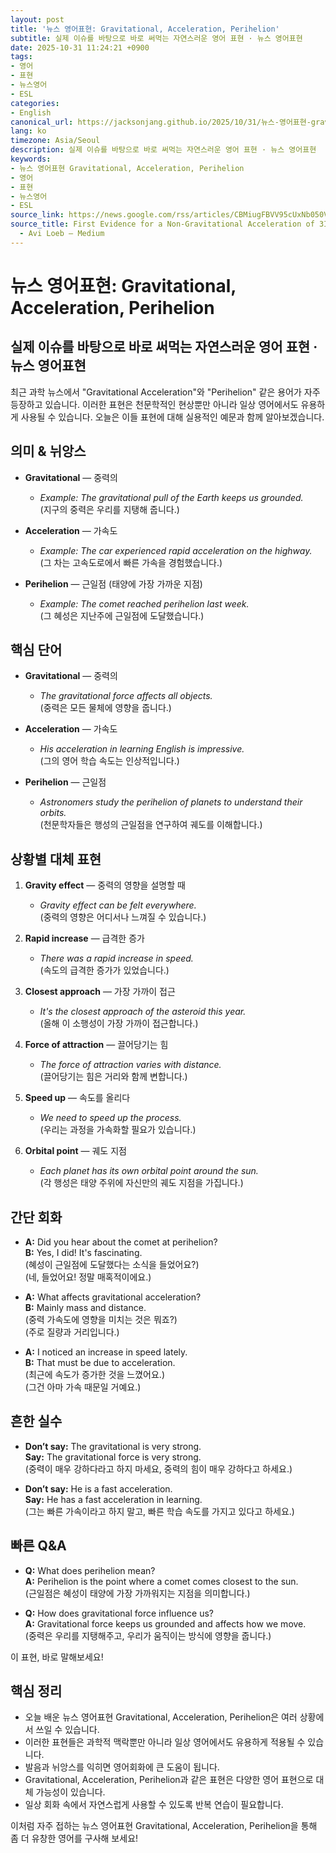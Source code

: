 ```yaml
---
layout: post
title: '뉴스 영어표현: Gravitational, Acceleration, Perihelion'
subtitle: 실제 이슈를 바탕으로 바로 써먹는 자연스러운 영어 표현 · 뉴스 영어표현
date: 2025-10-31 11:24:21 +0900
tags:
- 영어
- 표현
- 뉴스영어
- ESL
categories:
- English
canonical_url: https://jacksonjang.github.io/2025/10/31/뉴스-영어표현-gravitational-acceleration-perihelion/
lang: ko
timezone: Asia/Seoul
description: 실제 이슈를 바탕으로 바로 써먹는 자연스러운 영어 표현 · 뉴스 영어표현
keywords:
- 뉴스 영어표현 Gravitational, Acceleration, Perihelion
- 영어
- 표현
- 뉴스영어
- ESL
source_link: https://news.google.com/rss/articles/CBMiugFBVV95cUxNb050VFB0UmRkMVo1aUhZWXJXYm1laTdIcFpmaWIzc05qaTNLVjJIUVRqOFp0YkZCRFJKTndJemtaTTVUSG1ONGMxSU54T1o4R3NaYU9EWGlPV1dlYS1aZW4yMElSei03c21aNUdrYzNCeUJHRW5IOUo2cTJhREN3UW9rVWMxeHF4UXhoZWlyMEwtZzFPWWpLY2xiSjJMcjlJbVN5eHhkWUx0NFgwN20zSzU3RERuaWZmeUE?oc=5
source_title: First Evidence for a Non-Gravitational Acceleration of 3I/ATLAS at Perihelion
  - Avi Loeb – Medium
---
```


# 뉴스 영어표현: Gravitational, Acceleration, Perihelion  
## 실제 이슈를 바탕으로 바로 써먹는 자연스러운 영어 표현 · 뉴스 영어표현  

최근 과학 뉴스에서 "Gravitational Acceleration"와 "Perihelion" 같은 용어가 자주 등장하고 있습니다. 이러한 표현은 천문학적인 현상뿐만 아니라 일상 영어에서도 유용하게 사용될 수 있습니다. 오늘은 이들 표현에 대해 실용적인 예문과 함께 알아보겠습니다.

## 의미 & 뉘앙스  
- **Gravitational** — 중력의  
  - *Example: The gravitational pull of the Earth keeps us grounded.*  
  (지구의 중력은 우리를 지탱해 줍니다.)

- **Acceleration** — 가속도  
  - *Example: The car experienced rapid acceleration on the highway.*  
  (그 차는 고속도로에서 빠른 가속을 경험했습니다.)

- **Perihelion** — 근일점 (태양에 가장 가까운 지점)  
  - *Example: The comet reached perihelion last week.*  
  (그 혜성은 지난주에 근일점에 도달했습니다.)

## 핵심 단어  
- **Gravitational** — 중력의  
  - *The gravitational force affects all objects.*  
  (중력은 모든 물체에 영향을 줍니다.)  

- **Acceleration** — 가속도  
  - *His acceleration in learning English is impressive.*  
  (그의 영어 학습 속도는 인상적입니다.)  

- **Perihelion** — 근일점  
  - *Astronomers study the perihelion of planets to understand their orbits.*  
  (천문학자들은 행성의 근일점을 연구하여 궤도를 이해합니다.)  

## 상황별 대체 표현  
1. **Gravity effect** — 중력의 영향을 설명할 때  
   - *Gravity effect can be felt everywhere.*  
   (중력의 영향은 어디서나 느껴질 수 있습니다.)

2. **Rapid increase** — 급격한 증가  
   - *There was a rapid increase in speed.*  
   (속도의 급격한 증가가 있었습니다.)

3. **Closest approach** — 가장 가까이 접근  
   - *It's the closest approach of the asteroid this year.*  
   (올해 이 소행성이 가장 가까이 접근합니다.)

4. **Force of attraction** — 끌어당기는 힘  
   - *The force of attraction varies with distance.*  
   (끌어당기는 힘은 거리와 함께 변합니다.)

5. **Speed up** — 속도를 올리다  
   - *We need to speed up the process.*  
   (우리는 과정을 가속화할 필요가 있습니다.)

6. **Orbital point** — 궤도 지점  
   - *Each planet has its own orbital point around the sun.*  
   (각 행성은 태양 주위에 자신만의 궤도 지점을 가집니다.)

## 간단 회화  
- **A:** Did you hear about the comet at perihelion?  
  **B:** Yes, I did! It's fascinating.  
  (혜성이 근일점에 도달했다는 소식을 들었어요?)  
  (네, 들었어요! 정말 매혹적이에요.)  

- **A:** What affects gravitational acceleration?  
  **B:** Mainly mass and distance.  
  (중력 가속도에 영향을 미치는 것은 뭐죠?)  
  (주로 질량과 거리입니다.)  

- **A:** I noticed an increase in speed lately.  
  **B:** That must be due to acceleration.  
  (최근에 속도가 증가한 것을 느꼈어요.)  
  (그건 아마 가속 때문일 거예요.)  

## 흔한 실수  
- **Don’t say:** The gravitational is very strong.  
  **Say:** The gravitational force is very strong.  
  (중력이 매우 강하다라고 하지 마세요, 중력의 힘이 매우 강하다고 하세요.)

- **Don’t say:** He is a fast acceleration.  
  **Say:** He has a fast acceleration in learning.  
  (그는 빠른 가속이라고 하지 말고, 빠른 학습 속도를 가지고 있다고 하세요.)  

## 빠른 Q&A  
- **Q:** What does perihelion mean?  
  **A:** Perihelion is the point where a comet comes closest to the sun.  
  (근일점은 혜성이 태양에 가장 가까워지는 지점을 의미합니다.)  

- **Q:** How does gravitational force influence us?  
  **A:** Gravitational force keeps us grounded and affects how we move.  
  (중력은 우리를 지탱해주고, 우리가 움직이는 방식에 영향을 줍니다.)  

이 표현, 바로 말해보세요!

## 핵심 정리  
- 오늘 배운 뉴스 영어표현 Gravitational, Acceleration, Perihelion은 여러 상황에서 쓰일 수 있습니다.  
- 이러한 표현들은 과학적 맥락뿐만 아니라 일상 영어에서도 유용하게 적용될 수 있습니다.  
- 발음과 뉘앙스를 익히면 영어회화에 큰 도움이 됩니다.  
- Gravitational, Acceleration, Perihelion과 같은 표현은 다양한 영어 표현으로 대체 가능성이 있습니다.  
- 일상 회화 속에서 자연스럽게 사용할 수 있도록 반복 연습이 필요합니다.  

이처럼 자주 접하는 뉴스 영어표현 Gravitational, Acceleration, Perihelion을 통해 좀 더 유창한 영어를 구사해 보세요!